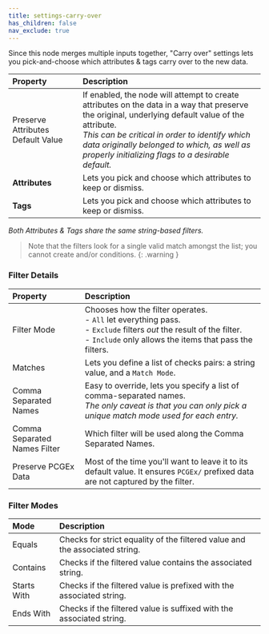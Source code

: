```yaml
---
title: settings-carry-over
has_children: false
nav_exclude: true
---
```



Since this node merges multiple inputs together, "Carry over" settings lets you pick-and-choose which attributes & tags carry over to the new data.

| Property       | Description          |
|:-------------|:------------------|
| Preserve Attributes Default Value      | If enabled, the node will attempt to create attributes on the data in a way that preserve the original, underlying default value of the attribute.<br>*This can be critical in order to identify which data originally belonged to which, as well as properly initializing flags to a desirable default.*  |
| **Attributes**           | Lets you pick and choose which attributes to keep or dismiss. |
| **Tags**           | Lets you pick and choose which attributes to keep or dismiss. |

*Both Attributes & Tags share the same string-based filters.*

> Note that the filters look for a single valid match amongst the list; you cannot create and/or conditions.
{: .warning }

### Filter Details

| Property       | Description          |
|:-------------|:------------------|
| Filter Mode     | Chooses how the filter operates.<br>- `All` let everything pass.<br>- `Exclude` filters *out* the result of the filter.<br>- `Include` only allows the items that pass the filters.  |
| Matches           | Lets you define a list of checks pairs: a string value, and a `Match Mode`. |
| Comma Separated Names           | Easy to override, lets you specify a list of comma-separated names.<br>*The only caveat is that you can only pick a unique match mode used for each entry.* |
| Comma Separated Names Filter           | Which filter will be used along the Comma Separated Names. |
| Preserve PCGEx Data           | Most of the time you'll want to leave it to its default value. It ensures `PCGEx/` prefixed data are not captured by the filter. |

### Filter Modes

| Mode       | Description          |
|:-------------|:------------------|
| Equals        | Checks for strict equality of the filtered value and the associated string.  |
| Contains      | Checks if the filtered value contains the associated string. |
| Starts With    | Checks if the filtered value is prefixed with the associated string. |
| Ends With     | Checks if the filtered value is suffixed with the associated string. |
